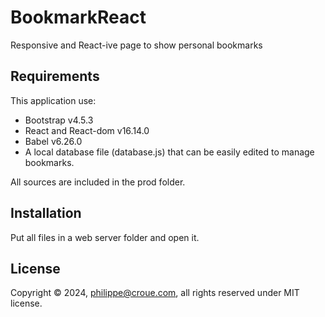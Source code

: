 # BookmarkReact

Responsive and React-ive page to show personal bookmarks

## Requirements

This application use:

- Bootstrap v4.5.3
- React and React-dom v16.14.0
- Babel v6.26.0
- A local database file (database.js) that can be easily edited to manage bookmarks.

All sources are included in the prod folder.

## Installation

Put all files in a web server folder and open it.

## License

Copyright © 2024, philippe@croue.com, all rights reserved under MIT license.
